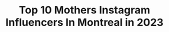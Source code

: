 ---
title: Top 10 Mothers Instagram Influencers In Montreal in 2023
description: >-
  Find top mothers Instagram influencers in Montreal in 2023. Most popular hashtags: #montreal #mother #canada #ad.
platform: Instagram
hits: 16
text_top: See the top-rated Instagram profiles on inBeat.
text_bottom: Our search engine aggregates 16 Instagram influencers like this in Montreal, Canada for you to connect with.
profiles:
  - username: "itssaliaa"
    fullname: >-
      Sali  Fashion|Style|Travel
    bio: >-
      From Montreal 🇨🇦 Fashion & Travel Mother of Nelson the pug 💌Contact : itssaliaa@gmail.com Get 15% off with my code SALI15 @nordgreenofficial
    location: "Canada"
    followers: 10473
    engagement: 220
    commentsToLikes: 0.181886
    id: ck55n6jld5l2s0i11llerplax
    verified: false
    hashtags: "#rouge, #nxl, #notxlili, #notxliliseries"
  - username: "rachele.buriassi29"
    fullname: >-
      Rachele Buriassi
    bio: >-
      Principal Dancer with @grandsballets Previously 1st Soloist with Stuttgart Ballet and Boston Ballet 🇮🇹🇨🇦🇺🇸📍Montreal
    location: "Canada"
    followers: 11817
    engagement: 696
    commentsToLikes: 0.058616
    id: ck5hrvxcfvkbd0i11czs2czjx
    verified: false
    hashtags: "#ballerinasofinstagram, #dancers, #me, #montreal"
  - username: "lisamaartinez"
    fullname: >-
      Olmands
    bio: >-
      Mother Agent: Peggi Lepage B&M Management ~ Toronto Specs Models ~ Montreal Zoom Models ~ Bangkok TFM Model Management ~ Mumbai
    location: "Canada"
    followers: 2501
    engagement: 1652
    commentsToLikes: 0.037457
    id: ck5hs2garvvl70i11qt2xmi56
    verified: false
    hashtags: "#blackouttuesday"
  - username: "juliedupage"
    fullname: >-
      Julie du Page
    bio: >-
      🎬Actrice @5erang @lesinvisiblestva 👩🏼‍💻Chroniqueuse @salutbonjourofficiel @lp_lapresse 👨‍👩‍👧‍👦 Maman 📍 Montréal, Canada
    location: "Canada"
    followers: 32406
    engagement: 269
    commentsToLikes: 0.070327
    id: ck6tkf3kz4kt00j71jds4mt8g
    verified: false
    hashtags: "#julielapie, #gratitude, #birthday, #monsieurboogie"
  - username: "sherbatov"
    fullname: >-
      Eliezer Sherbatov
    bio: >-
      Professional Hockey Player - (Polska) 🇨🇦From Montreal 🇮🇱Born in Israël 🇷🇺Русский говорящий 🎹Pianist 🌱Vegan lover @sherbatovgym @sherbatovfit
    location: "Canada"
    followers: 28665
    engagement: 408
    commentsToLikes: 0.044338
    id: ck5cgfgqyoqgj0i113j7go62b
    verified: false
    hashtags: "#covid19, #poland, #coronavirus, #ootd"
  - username: "julienglobe"
    fullname: >-
      𝙹𝚞𝚕𝚒𝚎𝚗  𝙲𝚘𝚝𝚎
    bio: >-
      Creativity can happen everywhere at anytime - My favourite animal is the sloth 🦥 -👬🔒Taken @androu87 🇨🇦 - Our newest project @flamingochalet 🏗🏡
    location: "Canada"
    followers: 5091
    engagement: 549
    commentsToLikes: 0.020979
    id: ckap73w4tiivm0i781jwxnn2s
    verified: false
    hashtags: "#mtl, #goodlife, #autumn, #traveladdict"
  - username: "ladymarielle"
    fullname: >-
      Marielle Altenor
    bio: >-
      🇨🇦🇭🇹 Mom x 3 🧑🏽‍🦱🧒🏾👶🏽 Blogger | Foodie | Lifestyle | Home Decor | Plant Mom🌿Sharing our everyday moments 💕#whatjazzylikes marielle.altenor@gmail.com
    location: "Canada"
    followers: 33735
    engagement: 96
    commentsToLikes: 0.187996
    id: ck6u5apno8jc90j71w0gq7jmz
    verified: false
    hashtags: "#target, #standmixer, #bakersgonnabake, #bakefromscratch"
  - username: "chris_dyer"
    fullname: >-
      Chris Dyer
    bio: >-
      Peruvian-Canadian artist, travelling the world to activate it with honest expressions of Soul. Peaceful Warrior. Skater 4 life. Server #chrisdyer
    location: "Canada"
    followers: 237996
    engagement: 145
    commentsToLikes: 0.024232
    id: ck136x5i98ozs0i19cwp14ywf
    verified: false
    hashtags: "#mural, #spraypaint, #painting, #throwbackthursday"
  - username: "kara_bino"
    fullname: >-
      Sarah Babineau
    bio: >-
      Photographer / travel, food and lifestyle. The beige life is in the feed and all other colors are in stories. 📍Montreal
    location: "Canada"
    followers: 66463
    engagement: 382
    commentsToLikes: 0.029677
    id: ck13blm7kw0eh0i198bf3lptf
    verified: false
    hashtags: "#enjoyresponsibly, #frenchmood, #thisisgin, #momentsofmine"
  - username: "justinlaurens"
    fullname: >-
      Justin Laurens
    bio: >-
      Creator & Educator Other account: @just__indulge SUBSCRIBE to my YouTube Channel 👨‍🏫 ⬇️ DOWNLOAD FREE CHEATSHEET🎨:
    location: "Canada"
    followers: 61130
    engagement: 841
    commentsToLikes: 0.029803
    id: ck5znov9vovfu0i14pw7l5pfv
    verified: false
    hashtags: "#agameoftones, #artofvisuals, #shotzdelight, #majestic"
---